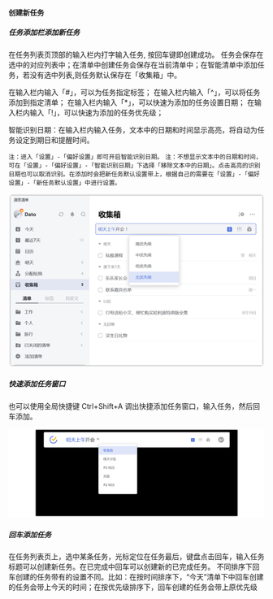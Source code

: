 #### 创建新任务

##### 任务添加栏添加新任务

在任务列表页顶部的输入栏内打字输入任务, 按回车键即创建成功。 任务会保存在选中的对应列表中；在清单中创建任务会保存在当前清单中；在智能清单中添加任务，若没有选中列表,则任务默认保存在「收集箱」中。

在输入栏内输入「#」，可以为任务指定标签； 在输入栏内输入「^」，可以将任务添加到指定清单； 在输入栏内输入「*」，可以快速为添加的任务设置日期； 在输入栏内输入「!」，可以快速为添加的任务优先级；

智能识别日期：在输入栏内输入任务，文本中的日期和时间显示高亮，将自动为任务设定到期日和提醒时间。

`注：进入「设置」-「偏好设置」即可开启智能识别日期。` `注：不想显示文本中的日期和时间，可在「设置」-「偏好设置」-「智能识别日期」下选择「移除文本中的日期」。点击高亮的识别日期也可以取消识别。在添加时会把新任务默认设置带上，根据自己的需要在「设置」-「偏好设置」-「新任务默认设置」中进行设置。`

![wincreatetask1](../../images/Windows/task/3.16.png)

##### 快速添加任务窗口

也可以使用全局快捷键 Ctrl+Shift+A 调出快捷添加任务窗口，输入任务，然后回车添加。

![wincreatetask2](../../images/Windows/task/3.1.png)

##### 回车添加任务

在任务列表页上，选中某条任务，光标定位在任务最后，键盘点击回车，输入任务标题可以创建新任务。在已完成中回车可以创建新的已完成任务。 不同排序下回车创建的任务带有的设置不同。比如：在按时间排序下，“今天”清单下中回车创建的任务会带上今天的时间；在按优先级排序下，回车创建的任务会带上原优先级

